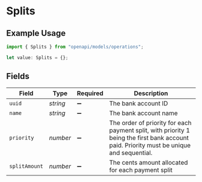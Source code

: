 # Splits

## Example Usage

```typescript
import { Splits } from "openapi/models/operations";

let value: Splits = {};
```

## Fields

| Field                                                                                                                                    | Type                                                                                                                                     | Required                                                                                                                                 | Description                                                                                                                              |
| ---------------------------------------------------------------------------------------------------------------------------------------- | ---------------------------------------------------------------------------------------------------------------------------------------- | ---------------------------------------------------------------------------------------------------------------------------------------- | ---------------------------------------------------------------------------------------------------------------------------------------- |
| `uuid`                                                                                                                                   | *string*                                                                                                                                 | :heavy_minus_sign:                                                                                                                       | The bank account ID<br/>                                                                                                                 |
| `name`                                                                                                                                   | *string*                                                                                                                                 | :heavy_minus_sign:                                                                                                                       | The bank account name                                                                                                                    |
| `priority`                                                                                                                               | *number*                                                                                                                                 | :heavy_minus_sign:                                                                                                                       | The order of priority for each payment split, with priority 1 being the first bank account paid. Priority must be unique and sequential. |
| `splitAmount`                                                                                                                            | *number*                                                                                                                                 | :heavy_minus_sign:                                                                                                                       | The cents amount allocated for each payment split                                                                                        |
